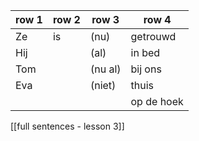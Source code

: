 
| row 1 | row 2 | row 3   | row 4      |
| ----- | ----- | ------- | ---------- |
| Ze    | is    | (nu)    | getrouwd   |
| Hij   |       | (al)    | in bed     |
| Tom   |       | (nu al) | bij ons    |
| Eva   |       | (niet)  | thuis      |
|       |       |         | op de hoek |
[[full sentences - lesson 3]]
